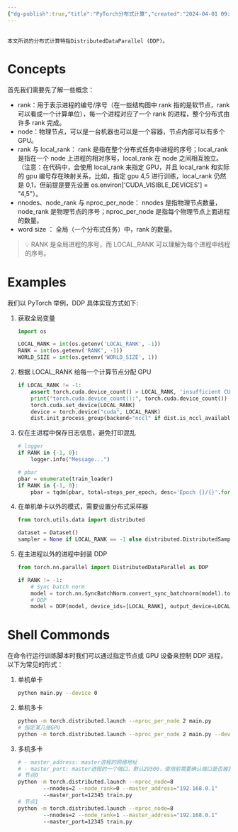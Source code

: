 ```yaml
---
{"dg-publish":true,"title":"PyTorch分布式计算","created":"2024-04-01 09:37","updated":"2024-04-01 10:12","tags":["deep-learning","python","pytorch"],"permalink":"/1-Engineering Wiki/PyTorch分布式计算/","dgPassFrontmatter":true,"noteIcon":"1"}
---
```



```ad-attention

本文所说的分布式计算特指DistributedDataParallel (DDP)。
```

# Concepts
首先我们需要先了解一些概念：
- rank：用于表示进程的编号/序号（在一些结构图中 rank 指的是软节点，rank 可以看成一个计算单位），每一个进程对应了一个 rank 的进程，整个分布式由许多 rank 完成。
- node：物理节点，可以是一台机器也可以是一个容器，节点内部可以有多个 GPU。
- rank 与 local_rank： rank 是指在整个分布式任务中进程的序号；local_rank 是指在一个 node 上进程的相对序号，local_rank 在 node 之间相互独立。（注意：在代码中，会使用 local_rank 来指定 GPU，并且 local_rank 和实际的 gpu 编号存在映射关系，比如，指定 gpu 4,5 进行训练，local_rank 仍然是 0,1，但前提是要先设置 os.environ['CUDA_VISIBLE_DEVICES'] = "4,5"）。
- nnodes、node_rank 与 nproc_per_node： nnodes 是指物理节点数量，node_rank 是物理节点的序号；nproc_per_node 是指每个物理节点上面进程的数量。
- word size ： 全局（一个分布式任务）中，rank 的数量。
> 💡 RANK 是全局进程的序号，而 LOCAL_RANK 可以理解为每个进程中线程的序号。

# Examples
我们以 PyTorch 举例，DDP 具体实现方式如下:

1. 获取全局变量

    ```python
    import os
    
    LOCAL_RANK = int(os.getenv('LOCAL_RANK', -1))
    RANK = int(os.getenv('RANK', -1))
    WORLD_SIZE = int(os.getenv('WORLD_SIZE', 1))
    ```

2. 根据 LOCAL_RANK 给每一个计算节点分配 GPU

    ```python
	if LOCAL_RANK != -1:
		assert torch.cuda.device_count() > LOCAL_RANK, 'insufficient CUDA devices for DDP command'
		print("torch.cuda.device_count():", torch.cuda.device_count())
		torch.cuda.set_device(LOCAL_RANK)
		device = torch.device("cuda", LOCAL_RANK)
		dist.init_process_group(backend="nccl" if dist.is_nccl_available() else "gloo")
    ```

3. 仅在主进程中保存日志信息，避免打印混乱

    ```python
    # logger
    if RANK in {-1, 0}:
    	logger.info("Message...")
    
    # pbar
    pbar = enumerate(train_loader)
	if RANK in {-1, 0}:
		pbar = tqdm(pbar, total=steps_per_epoch, desc='Epoch {}/{}'.format(epoch, args.max_epochs))
    ```

4. 在单机单卡以外的模式，需要设置分布式采样器

    ```python
    from torch.utils.data import distributed
    
    dataset = Dataset()
    sampler = None if LOCAL_RANK == -1 else distributed.DistributedSampler(dataset, shuffle=True)
    ```

5. 在主进程以外的进程中封装 DDP

    ```python
    from torch.nn.parallel import DistributedDataParallel as DDP
    
    if RANK != -1:
    	# Sync batch norm
    	model = torch.nn.SyncBatchNorm.convert_sync_batchnorm(model).to(device)
    	# DDP
    	model = DDP(model, device_ids=[LOCAL_RANK], output_device=LOCAL_RANK)
    ```

# Shell Commonds
在命令行运行训练脚本时我们可以通过指定节点或 GPU 设备来控制 DDP 进程，以下为常见的形式：

1. 单机单卡
	```bash
	python main.py --device 0
	```

2. 单机多卡
	```bash
	python -m torch.distributed.launch --nproc_per_node 2 main.py
	# 指定某几张GPU
	python -m torch.distributed.launch --nproc_per_node 2 main.py --device 0,3
	```

3. 多机多卡
	```bash
	# - master_address: master进程的网络地址
	# - master_port: master进程的一个端口，默认29500，使用前需要确认端口是否被其他程序占用
	# 节点0
	python -m torch.distributed.launch --nproc_node=8 
	        --nnodes=2 --node_rank=0 --master_address="192.168.0.1"
	        --master_port=12345 train.py
	# 节点1
	python -m torch.distributed.launch --nproc_node=8 
	        --nnodes=2 --node_rank=1 --master_address="192.168.0.1"
	        --master_port=12345 train.py
	```